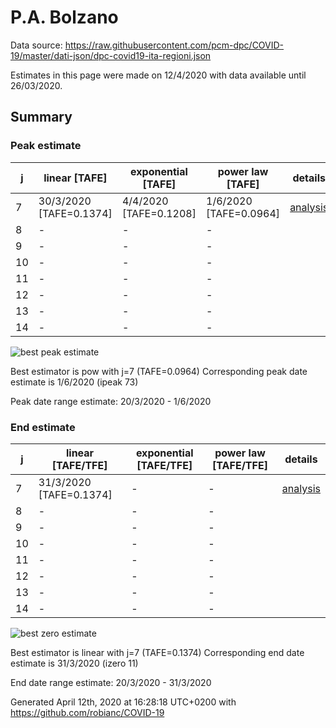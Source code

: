# P.A. Bolzano


Data source: https://raw.githubusercontent.com/pcm-dpc/COVID-19/master/dati-json/dpc-covid19-ita-regioni.json

Estimates in this page were made on 12/4/2020 with data available until 26/03/2020.


## Summary 

### Peak estimate 
|j|linear [TAFE]|exponential [TAFE]|power law [TAFE]|details|
|---|----|-----------|---------|-------|
|7|30/3/2020 [TAFE=0.1374]|4/4/2020 [TAFE=0.1208]|1/6/2020 [TAFE=0.0964]|[analysis](COVID-19_p.a._bolzano_j7_2020-03-26.md)|
|8|-|-|-||
|9|-|-|-||
|10|-|-|-||
|11|-|-|-||
|12|-|-|-||
|13|-|-|-||
|14|-|-|-||

![best peak estimate](COVID-19_p.a._bolzano_j7_2020-03-26.png)

Best estimator is pow with j=7 (TAFE=0.0964)
Corresponding peak date estimate is 1/6/2020 (ipeak 73)


Peak date range estimate: 20/3/2020 - 1/6/2020

### End estimate 
|j|linear [TAFE/TFE]|exponential [TAFE/TFE]|power law [TAFE/TFE]|details|
|---|----|-----------|---------|-------|
|7|31/3/2020 [TAFE=0.1374]|-|-|[analysis](COVID-19_p.a._bolzano_j7_2020-03-26.md)|
|8|-|-|-||
|9|-|-|-||
|10|-|-|-||
|11|-|-|-||
|12|-|-|-||
|13|-|-|-||
|14|-|-|-||

![best zero estimate](COVID-19_p.a._bolzano_j7_2020-03-26.png)

Best estimator is linear with j=7 (TAFE=0.1374)
Corresponding end date estimate is 31/3/2020 (izero 11)


End date range estimate: 20/3/2020 - 31/3/2020

Generated April 12th, 2020 at 16:28:18 UTC+0200 with https://github.com/robianc/COVID-19
